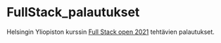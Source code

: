 # FullStack_palautukset

Helsingin Yliopiston kurssin [Full Stack open 2021](https://fullstackopen.com/) tehtävien palautukset.

